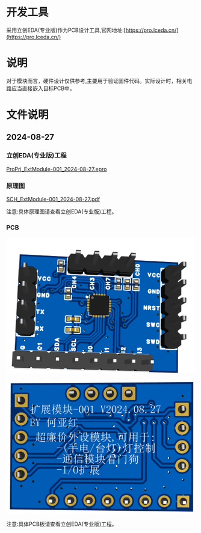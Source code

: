 # 开发工具

采用立创EDA(专业版)作为PCB设计工具,官网地址:[https://pro.lceda.cn/](https://pro.lceda.cn/)

# 说明

对于模块而言，硬件设计仅供参考,主要用于验证固件代码。实际设计时，相关电路应当直接嵌入目标PCB中。

# 文件说明

## 2024-08-27

### 立创EDA(专业版)工程

[ProPrj_ExtModule-001_2024-08-27.epro](ProPrj_ExtModule-001_2024-08-27.epro)

### 原理图

[SCH_ExtModule-001_2024-08-27.pdf](SCH_ExtModule-001_2024-08-27.pdf)

注意:具体原理图请查看立创EDA(专业版)工程。

### PCB

![ExtModule-001_2024-08-27.png](ExtModule-001_2024-08-27.png)

![ExtModule-001_2024-08-27_Bottom.png](ExtModule-001_2024-08-27_Bottom.png)

注意:具体PCB板请查看立创EDA(专业版)工程。